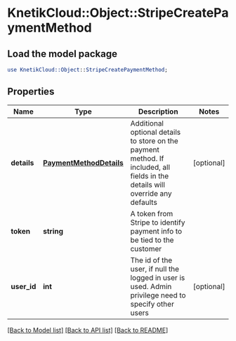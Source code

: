 # KnetikCloud::Object::StripeCreatePaymentMethod

## Load the model package
```perl
use KnetikCloud::Object::StripeCreatePaymentMethod;
```

## Properties
Name | Type | Description | Notes
------------ | ------------- | ------------- | -------------
**details** | [**PaymentMethodDetails**](PaymentMethodDetails.md) | Additional optional details to store on the payment method. If included, all fields in the details will override any defaults | [optional] 
**token** | **string** | A token from Stripe to identify payment info to be tied to the customer | 
**user_id** | **int** | The id of the user, if null the logged in user is used. Admin privilege need to specify other users | [optional] 

[[Back to Model list]](../README.md#documentation-for-models) [[Back to API list]](../README.md#documentation-for-api-endpoints) [[Back to README]](../README.md)


